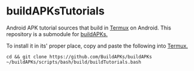 # buildAPKsTutorials
Android APK tutorial sources that build in [Termux](https://termux.com) on Android. This repository is a submodule for [buildAPKs.](https://github.com/sdrausty/buildAPKs)

To install it in its' proper place, copy and paste the following into [Termux.](https://termux.com)
```
cd && git clone https://github.com/BuildAPKs/buildAPKs
~/buildAPKs/scripts/bash/build/buildTutorials.bash
```
